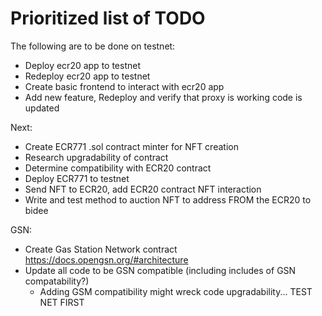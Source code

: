 # Prioritized list of TODO

The following are to be done on testnet:
  - Deploy ecr20 app to testnet
  - Redeploy ecr20 app to testnet
  - Create basic frontend to interact with ecr20 app
  - Add new feature, Redeploy and verify that proxy is working code is updated

Next:
  - Create ECR771 .sol contract minter for NFT creation
  - Research upgradability of contract
  - Determine compatibility with ECR20 contract
  - Deploy ECR771 to testnet
  - Send NFT to ECR20, add ECR20 contract NFT interaction
  - Write and test method to auction NFT to address FROM the ECR20 to bidee

GSN:
  - Create Gas Station Network contract https://docs.opengsn.org/#architecture
  - Update all code to be GSN compatible (including includes of GSN compatability?)
    - Adding GSM compatibility might wreck code upgradability... TEST NET FIRST
